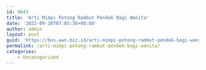 ```yaml
---
id: 9643
title: 'Arti Mimpi Potong Rambut Pendek Bagi Wanita'
date: '2022-09-20T07:05:36+00:00'
author: admin
layout: post
guid: 'https://bos.awn.biz.id/arti-mimpi-potong-rambut-pendek-bagi-wanita/'
permalink: /arti-mimpi-potong-rambut-pendek-bagi-wanita/
categories:
    - Uncategorized
---
```


